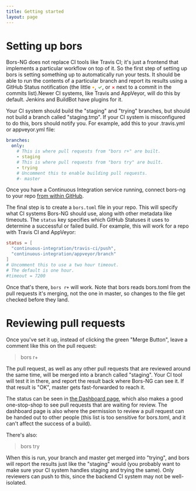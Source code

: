 ```yaml
---
title: Getting started
layout: page
---
```


# Setting up bors

Bors-NG does not replace CI tools like Travis CI;
it's just a frontend that implements a particular workflow on top of it.
So the first step of setting up bors is setting something up to automatically run your tests.
It should be able to run the contents of a particular branch
and report its results using a GitHub Status notification
(the little <span style="color:orange" title="The build is in progress">&bull;</span>, <span style="color:green" title="Build succeeded">&#10003;</span>, or <span style="color:red" title="Build failed">&times;</span> next to a commit in the commits list).Newer CI systems, like Travis and AppVeyor, will do this by default. Jenkins and BuildBot have plugins for it.

Your CI system should build the "staging" and "trying" branches, but should not build a branch called "staging.tmp".
If your CI system is misconfigured to do this, bors should notify you. For example, add this to your .travis.yml or appveyor.yml file:

```yaml
branches:
  only:
    # This is where pull requests from "bors r+" are built.
    - staging
    # This is where pull requests from "bors try" are built.
    - trying
    # Uncomment this to enable building pull requests.
    #- master
```

Once you have a Continuous Integration service running,
connect bors-ng to your repo <a href="https://github.com/integration/bors-ng">from within GitHub</a>.

The final step is to create a `bors.toml` file in your repo.
This will specify what CI systems Bors-NG should use,
along with other metadata like timeouts.
The `status` key specifies which GitHub Statuses it uses to determine a successful or failed build.
For example, this will work for a repo with Travis CI and AppVeyor:

```toml
status = [
  "continuous-integration/travis-ci/push",
  "continuous-integration/appveyor/branch"
]
# Uncomment this to use a two hour timeout.
# The default is one hour.
#timeout = 7200
```

Once that's there, `bors r+` will work.
Note that bors reads bors.toml from the pull requests it's merging,
not the one in master,
so changes to the file get checked before they land.

# Reviewing pull requests

Once you've set it up, instead of clicking the green "Merge Button",
leave a comment like this on the pull request:

> bors r+

The pull request,
as well as any other pull requests that are reviewed around the same time,
will be merged into a branch called "staging".
Your CI tool will test it in there,
and report the result back where Bors-NG can see it.
If that result is "OK", master gets fast-forwarded to reach it.

The status can be seen in <a href="https://bors-ng.herokuapp.com/">the Dashboard page</a>,
which also makes a good one-stop-shop to see pull requests that are waiting for review.
The dashboard page is also where the permission to review a pull request can be handed out to other people (this list is too sensitive for bors.toml, and it can't affect the success of a build).

There's also:

> bors try

When this is run, your branch and master get merged into "trying",
and bors will report the results just like the "staging" would
(you probably want to make sure your CI system handles staging and trying the same).
Only reviewers can push to this, since the backend CI system may not be well-isolated.
